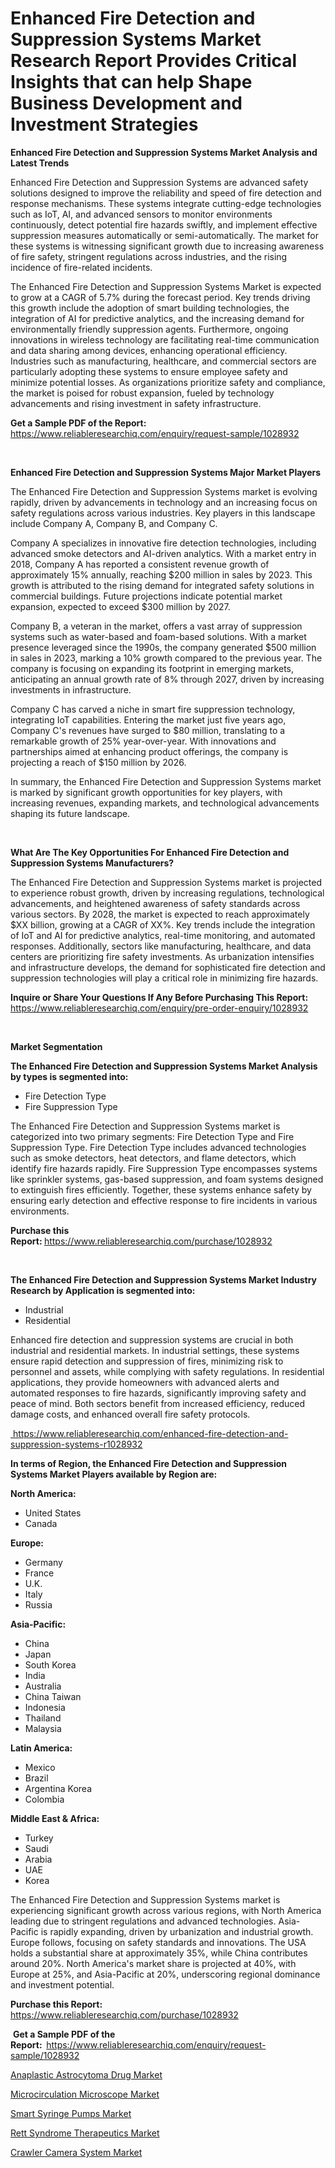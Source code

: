 <p><h1>Enhanced Fire Detection and Suppression Systems Market Research Report Provides Critical Insights that can help Shape Business Development and Investment Strategies</h1></p><p><strong>Enhanced Fire Detection and Suppression Systems Market Analysis and Latest Trends</strong></p>
<p><p>Enhanced Fire Detection and Suppression Systems are advanced safety solutions designed to improve the reliability and speed of fire detection and response mechanisms. These systems integrate cutting-edge technologies such as IoT, AI, and advanced sensors to monitor environments continuously, detect potential fire hazards swiftly, and implement effective suppression measures automatically or semi-automatically. The market for these systems is witnessing significant growth due to increasing awareness of fire safety, stringent regulations across industries, and the rising incidence of fire-related incidents.</p><p>The Enhanced Fire Detection and Suppression Systems Market is expected to grow at a CAGR of 5.7% during the forecast period. Key trends driving this growth include the adoption of smart building technologies, the integration of AI for predictive analytics, and the increasing demand for environmentally friendly suppression agents. Furthermore, ongoing innovations in wireless technology are facilitating real-time communication and data sharing among devices, enhancing operational efficiency. Industries such as manufacturing, healthcare, and commercial sectors are particularly adopting these systems to ensure employee safety and minimize potential losses. As organizations prioritize safety and compliance, the market is poised for robust expansion, fueled by technology advancements and rising investment in safety infrastructure.</p></p>
<p><strong>Get a Sample PDF of the Report:&nbsp;</strong> <a href="https://www.reliableresearchiq.com/enquiry/request-sample/1028932">https://www.reliableresearchiq.com/enquiry/request-sample/1028932</a></p>
<p>&nbsp;</p>
<p><strong>Enhanced Fire Detection and Suppression Systems Major Market Players</strong></p>
<p><p>The Enhanced Fire Detection and Suppression Systems market is evolving rapidly, driven by advancements in technology and an increasing focus on safety regulations across various industries. Key players in this landscape include Company A, Company B, and Company C.</p><p>Company A specializes in innovative fire detection technologies, including advanced smoke detectors and AI-driven analytics. With a market entry in 2018, Company A has reported a consistent revenue growth of approximately 15% annually, reaching $200 million in sales by 2023. This growth is attributed to the rising demand for integrated safety solutions in commercial buildings. Future projections indicate potential market expansion, expected to exceed $300 million by 2027.</p><p>Company B, a veteran in the market, offers a vast array of suppression systems such as water-based and foam-based solutions. With a market presence leveraged since the 1990s, the company generated $500 million in sales in 2023, marking a 10% growth compared to the previous year. The company is focusing on expanding its footprint in emerging markets, anticipating an annual growth rate of 8% through 2027, driven by increasing investments in infrastructure.</p><p>Company C has carved a niche in smart fire suppression technology, integrating IoT capabilities. Entering the market just five years ago, Company C's revenues have surged to $80 million, translating to a remarkable growth of 25% year-over-year. With innovations and partnerships aimed at enhancing product offerings, the company is projecting a reach of $150 million by 2026.</p><p>In summary, the Enhanced Fire Detection and Suppression Systems market is marked by significant growth opportunities for key players, with increasing revenues, expanding markets, and technological advancements shaping its future landscape.</p></p>
<p>&nbsp;</p>
<p><strong>What Are The Key Opportunities For Enhanced Fire Detection and Suppression Systems Manufacturers?</strong></p>
<p><p>The Enhanced Fire Detection and Suppression Systems market is projected to experience robust growth, driven by increasing regulations, technological advancements, and heightened awareness of safety standards across various sectors. By 2028, the market is expected to reach approximately $XX billion, growing at a CAGR of XX%. Key trends include the integration of IoT and AI for predictive analytics, real-time monitoring, and automated responses. Additionally, sectors like manufacturing, healthcare, and data centers are prioritizing fire safety investments. As urbanization intensifies and infrastructure develops, the demand for sophisticated fire detection and suppression technologies will play a critical role in minimizing fire hazards.</p></p>
<p><strong>Inquire or Share Your Questions If Any Before Purchasing This Report:</strong> <a href="https://www.reliableresearchiq.com/enquiry/pre-order-enquiry/1028932">https://www.reliableresearchiq.com/enquiry/pre-order-enquiry/1028932</a></p>
<p>&nbsp;</p>
<p><strong>Market Segmentation</strong></p>
<p><strong>The Enhanced Fire Detection and Suppression Systems Market Analysis by types is segmented into:</strong></p>
<p><ul><li>Fire Detection Type</li><li>Fire Suppression Type</li></ul></p>
<p><p>The Enhanced Fire Detection and Suppression Systems market is categorized into two primary segments: Fire Detection Type and Fire Suppression Type. Fire Detection Type includes advanced technologies such as smoke detectors, heat detectors, and flame detectors, which identify fire hazards rapidly. Fire Suppression Type encompasses systems like sprinkler systems, gas-based suppression, and foam systems designed to extinguish fires efficiently. Together, these systems enhance safety by ensuring early detection and effective response to fire incidents in various environments.</p></p>
<p><strong>Purchase this Report:&nbsp;</strong><a href="https://www.reliableresearchiq.com/purchase/1028932">https://www.reliableresearchiq.com/purchase/1028932</a></p>
<p>&nbsp;</p>
<p><strong>The Enhanced Fire Detection and Suppression Systems Market Industry Research by Application is segmented into:</strong></p>
<p><ul><li>Industrial</li><li>Residential</li></ul></p>
<p><p>Enhanced fire detection and suppression systems are crucial in both industrial and residential markets. In industrial settings, these systems ensure rapid detection and suppression of fires, minimizing risk to personnel and assets, while complying with safety regulations. In residential applications, they provide homeowners with advanced alerts and automated responses to fire hazards, significantly improving safety and peace of mind. Both sectors benefit from increased efficiency, reduced damage costs, and enhanced overall fire safety protocols.</p></p>
<p><a href="https://www.reliableresearchiq.com/enhanced-fire-detection-and-suppression-systems-r1028932">&nbsp;https://www.reliableresearchiq.com/enhanced-fire-detection-and-suppression-systems-r1028932</a></p>
<p><strong>In terms of Region, the Enhanced Fire Detection and Suppression Systems Market Players available by Region are:</strong></p>
<p>
    <p> <strong> North America: </strong>
        <ul>
            <li>United States</li>
            <li>Canada</li>
        </ul>
        </p> 
    <p> <strong> Europe: </strong>
        <ul>
            <li>Germany</li>
            <li>France</li>
            <li>U.K.</li>
            <li>Italy</li>
            <li>Russia</li>
        </ul>
        </p> 
    <p> <strong> Asia-Pacific: </strong>
        <ul>
            <li>China</li>
            <li>Japan</li>
            <li>South Korea</li>
            <li>India</li>
            <li>Australia</li>
            <li>China Taiwan</li>
            <li>Indonesia</li>
            <li>Thailand</li>
            <li>Malaysia</li>
        </ul>
        </p> 
    <p> <strong> Latin America: </strong>
        <ul>
            <li>Mexico</li>
            <li>Brazil</li>
            <li>Argentina Korea</li>
            <li>Colombia</li>
        </ul>
        </p> 
    <p> <strong> Middle East & Africa: </strong>
        <ul>
            <li>Turkey</li>
            <li>Saudi</li>
            <li>Arabia</li>
            <li>UAE</li>
            <li>Korea</li>
        </ul>
    </p>
    </p>
<p><p>The Enhanced Fire Detection and Suppression Systems market is experiencing significant growth across various regions, with North America leading due to stringent regulations and advanced technologies. Asia-Pacific is rapidly expanding, driven by urbanization and industrial growth. Europe follows, focusing on safety standards and innovations. The USA holds a substantial share at approximately 35%, while China contributes around 20%. North America's market share is projected at 40%, with Europe at 25%, and Asia-Pacific at 20%, underscoring regional dominance and investment potential.</p></p>
<p><strong>Purchase this Report: </strong><a href="https://www.reliableresearchiq.com/purchase/1028932">https://www.reliableresearchiq.com/purchase/1028932</a></p>
<p>&nbsp;<strong>Get a Sample PDF of the Report:&nbsp;&nbsp;</strong><a href="https://www.reliableresearchiq.com/enquiry/request-sample/1028932">https://www.reliableresearchiq.com/enquiry/request-sample/1028932</a></p>
<p><strong></strong></p>
<p><p><a href="https://medium.com/@angeliabkratzer71943/global-anaplastic-astrocytoma-drug-market-exploring-market-share-market-trends-and-future-growth-cade2a9c464f">Anaplastic Astrocytoma Drug Market</a></p><p><a href="https://www.linkedin.com/pulse/microcirculation-microscope-market-report-product-type-emk3e?trackingId=FZ5i0I%2FSR5GzvxtW%2B492fQ%3D%3D">Microcirculation Microscope Market</a></p><p><a href="https://www.linkedin.com/pulse/smart-syringe-pumps-market-global-share-ranking-overall-xkq3e?trackingId=wRp%2Bd6enTkOlyRWQGk%2B5Nw%3D%3D">Smart Syringe Pumps Market</a></p><p><a href="https://medium.com/@boboko938_76821/rett-syndrome-therapeutics-market-size-share-analysis-growth-trends-forecast-2024-2031-6f8f4276319f">Rett Syndrome Therapeutics Market</a></p><p><a href="https://www.linkedin.com/pulse/crawler-camera-system-market-research-report-includes-efylc?trackingId=EP0UF6Q9Rpqz11MLQyi1wg%3D%3D">Crawler Camera System Market</a></p></p>